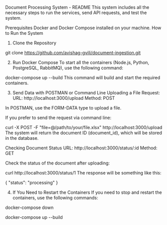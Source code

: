 Document Processing System - README
This system includes all the necessary steps to run the services, send API requests, and test the system.

Prerequisites
Docker and Docker Compose installed on your machine.
How to Run the System
1. Clone the Repository

git clone https://github.com/avishag-gvili/document-ingestion.git

2. Run Docker Compose
To start all the containers (Node.js, Python, PostgreSQL, RabbitMQ), use the following command:

docker-compose up --build
This command will build and start the required containers.

3. Send Data with POSTMAN or Command Line
Uploading a File Request:
URL: http://localhost:3000/upload
Method: POST

In POSTMAN, use the FORM-DATA type to upload a file.

If you prefer to send the request via command line:

curl -X POST -F "file=@/path/to/your/file.xlsx" http://localhost:3000/upload
The system will return the document ID (document_id), which will be stored in the database.

Checking Document Status
URL: http://localhost:3000/status/:id
Method: GET

Check the status of the document after uploading:

curl http://localhost:3000/status/1
The response will be something like this:

{
    "status": "processing"
}

4. If You Need to Restart the Containers
If you need to stop and restart the containers, use the following commands:


docker-compose down

docker-compose up --build

